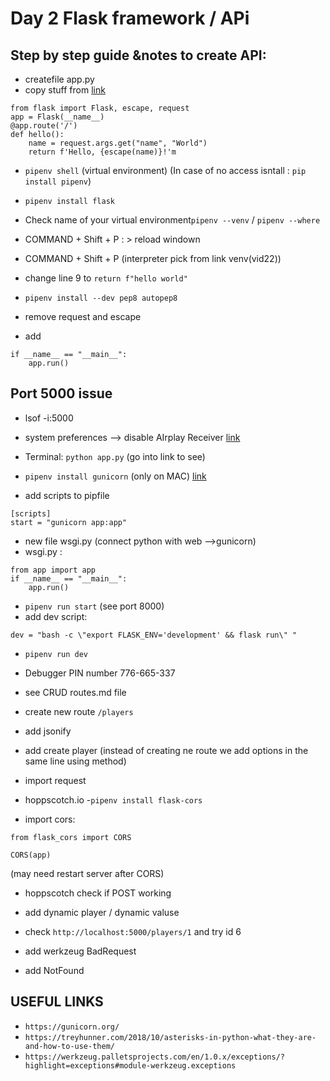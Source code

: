 # Day 2 Flask framework / APi 


## Step by step guide &notes to create API:

- createfile app.py
- copy stuff from [link](https://palletsprojects.com/p/flask/)
```
from flask import Flask, escape, request
app = Flask(__name__)
@app.route('/')
def hello():
    name = request.args.get("name", "World")
    return f'Hello, {escape(name)}!'m 
```
- `pipenv shell` (virtual environment) (In case of no access isntall : `pip install pipenv`)
- `pipenv install flask`
- Check name of your virtual environment`pipenv --venv` / `pipenv --where`
- COMMAND + Shift + P : > reload windown
- COMMAND + Shift + P (interpreter pick from link venv(vid22))

- change line 9 to `return f"hello world"`
- `pipenv install --dev pep8 autopep8`
- remove request and escape 
- add 
```
if __name__ == "__main__": 
    app.run()
```
## Port 5000 issue
- lsof -i:5000
- system preferences --> disable AIrplay Receiver
[link](https://twissmueller.medium.com/resolving-the-problem-of-port-5000-already-being-in-use-dd2fe4bad0be)

- Terminal: `python app.py` (go into link to see)


- `pipenv install gunicorn` (only on MAC)
[link](https://gunicorn.org/)
- add scripts to pipfile

```
[scripts]
start = "gunicorn app:app"
```
- new file wsgi.py (connect python with web -->gunicorn)
- wsgi.py : 
```
from app import app
if __name__ == "__main__":
    app.run()
```

- `pipenv run start` (see port 8000)
- add dev script:
```
dev = "bash -c \"export FLASK_ENV='development' && flask run\" "
```
- `pipenv run dev`
- Debugger PIN number 776-665-337
- see CRUD routes.md file

- create new route `/players`
- add jsonify
- add create player (instead of creating ne route we add options in the same line using method)
- import request


- hoppscotch.io 
-`pipenv install flask-cors` 
- import cors:
```
from flask_cors import CORS

CORS(app)
```
(may need restart server after CORS)
- hoppscotch check if POST working 

- add dynamic player / dynamic valuse
- check `http://localhost:5000/players/1` and try id 6
- add werkzeug BadRequest

- add NotFound

## USEFUL LINKS
- `https://gunicorn.org/`
- `https://treyhunner.com/2018/10/asterisks-in-python-what-they-are-and-how-to-use-them/`
- `https://werkzeug.palletsprojects.com/en/1.0.x/exceptions/?highlight=exceptions#module-werkzeug.exceptions`
